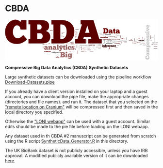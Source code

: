 # CBDA

<a href="http://socr.umich.edu/HTML5/CBDA/"><img align="middle" src="https://raw.githubusercontent.com/SOCR/CBDA/master/Images/CBDA_wordcloud.png"></a>

**Compressive Big Data Analytics (CBDA)**
**Synthetic Datasets**

Large synthetic datasets can be downloaded using the pipeline workflow [Download-Datasets.pipe](https://github.com/SOCR/CBDA/blob/master/Data/Synthetic_Datasets/Large/Download-Datasets.pipe)

If you already have a client version installed on your laptop and a guest account, you can download the pipe file, make the appropriate changes (directories and file names). and run it. The dataset that you selected on the ["remote location on Cranium"](/ifs/loni/ccb/collabs/2016/CBDA_SL_2016/2018/Simeone/Datasets/CBDA2-datasets) will be compressed first and then saved in the local directory you specified.

Otherwise the ["LONI webapp"](http://pipeline.loni.usc.edu/webapp) can be used  with a guest account. Similar edits should be made to the pie file before loading on the LONI webapp.

Any dataset used in th CBDA #2 manuscript can be generated from scratch using the R script [SyntheticData_Generator.R](https://github.com/SOCR/CBDA/blob/master/Data/Synthetic_Datasets/Large/SyntheticData_Generator.R) in this directory.

The UK BioBank dataset is not publicly accessible, unless you have IRB approval. A modified publicly available version of it can be downloaded [here](https://github.com/SOCR/CBDA/blob/master/Data/UKBB/UKBB_NI_Morpometrics.csv..zip).